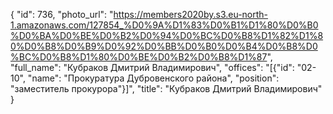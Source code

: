 {
    "id": 736,
    "photo_url": "https://members2020by.s3.eu-north-1.amazonaws.com/127854_%D0%9A%D1%83%D0%B1%D1%80%D0%B0%D0%BA%D0%BE%D0%B2%D0%94%D0%BC%D0%B8%D1%82%D1%80%D0%B8%D0%B9%D0%92%D0%BB%D0%B0%D0%B4%D0%B8%D0%BC%D0%B8%D1%80%D0%BE%D0%B2%D0%B8%D1%87",
    "full_name": "Кубраков Дмитрий Владимирович",
    "offices": "[{\"id\": \"02-10\", \"name\": \"Прокуратура Дубровенского района\", \"position\": \"заместитель прокурора\"}]",
    "title": "Кубраков Дмитрий Владимирович"
}